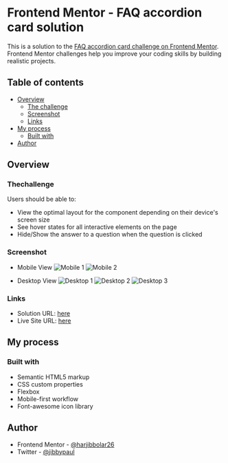 # Frontend Mentor - FAQ accordion card solution

This is a solution to the [FAQ accordion card challenge on Frontend Mentor](https://www.frontendmentor.io/challenges/faq-accordion-card-XlyjD0Oam). 
Frontend Mentor challenges help you improve your coding skills by building realistic projects. 

## Table of contents

- [Overview](#overview)
  - [The challenge](#the-challenge)
  - [Screenshot](#screenshot)
  - [Links](#links)
- [My process](#my-process)
  - [Built with](#built-with)
- [Author](#author)



## Overview

### Thechallenge

Users should be able to:

- View the optimal layout for the component depending on their device's screen size
- See hover states for all interactive elements on the page
- Hide/Show the answer to a question when the question is clicked

### Screenshot

- Mobile View
![Mobile 1](https://github.com/harjibbolar26/faq-accordion-card-FEMentors/assets/75395248/775950a5-2e6e-4151-ab62-d222c2e14e90)
![Mobile 2](https://github.com/harjibbolar26/faq-accordion-card-FEMentors/assets/75395248/f35c529a-d489-4693-bea3-7b66fc0b0495)

- Desktop View
![Desktop 1](https://github.com/harjibbolar26/faq-accordion-card-FEMentors/assets/75395248/6536b261-5fb4-40a3-8f9f-9ae04eac7f4b)
![Desktop 2](https://github.com/harjibbolar26/faq-accordion-card-FEMentors/assets/75395248/680ff09e-03bc-45c0-a3de-c0f7688277eb)
![Desktop 3](https://github.com/harjibbolar26/faq-accordion-card-FEMentors/assets/75395248/79e1f223-ea0a-4571-89a8-c0df7f904c83)



### Links

- Solution URL: [here](https://github.com/harjibbolar26/faq-accordion-card-FEMentors)
- Live Site URL: [here](https://harjibbolar26.github.io/faq-accordion-card-FEMentors/)

## My process

### Built with

- Semantic HTML5 markup
- CSS custom properties
- Flexbox
- Mobile-first workflow
- Font-awesome icon library


## Author

- Frontend Mentor - [@harjibbolar26](https://www.frontendmentor.io/profile/harjibbolar26)
- Twitter - [@jibbypaul](https://www.twitter.com/jibbypaul)
